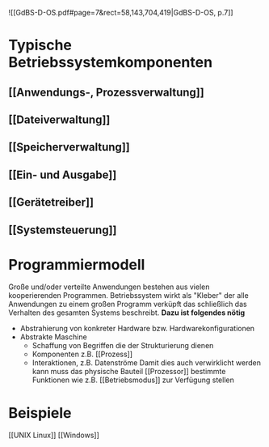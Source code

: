 ![[GdBS-D-OS.pdf#page=7&rect=58,143,704,419|GdBS-D-OS, p.7]]
# Typische Betriebssystemkomponenten
## [[Anwendungs-, Prozessverwaltung]]
## [[Dateiverwaltung]]
## [[Speicherverwaltung]]
## [[Ein- und Ausgabe]]
## [[Gerätetreiber]]
## [[Systemsteuerung]]
# Programmiermodell
Große und/oder verteilte Anwendungen bestehen aus vielen kooperierenden Programmen. Betriebssystem wirkt als "Kleber" der alle Anwendungen zu einem großen Programm verküpft das schließlich das Verhalten des gesamten Systems beschreibt.
**Dazu ist folgendes nötig**
- Abstrahierung von konkreter Hardware bzw. Hardwarekonfigurationen
- Abstrakte Maschine
	- Schaffung von Begriffen die der Strukturierung dienen
	- Komponenten z.B. [[Prozess]]
	- Interaktionen, z.B. Datenströme
Damit dies auch verwirklicht werden kann muss das physische Bauteil [[Prozessor]] bestimmte Funktionen wie z.B. [[Betriebsmodus]] zur Verfügung stellen
# Beispiele
[[UNIX Linux]]
[[Windows]]



